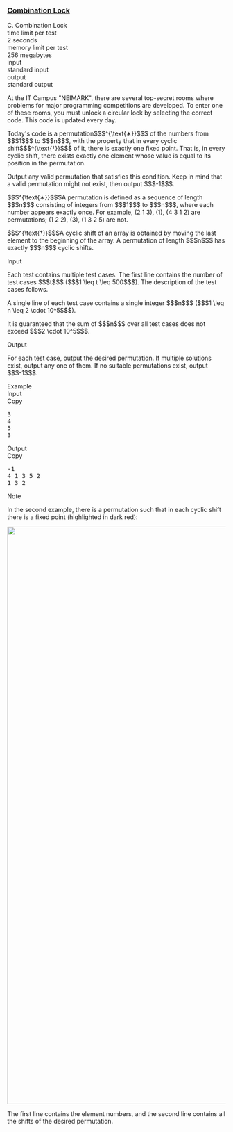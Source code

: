 <h3><a href="https://codeforces.com/contest/2091/problem/C" target="_blank" rel="noopener noreferrer">Combination Lock</a></h3>

<div class="header"><div class="title">C. Combination Lock</div><div class="time-limit"><div class="property-title">time limit per test</div>2 seconds</div><div class="memory-limit"><div class="property-title">memory limit per test</div>256 megabytes</div><div class="input-file input-standard"><div class="property-title">input</div>standard input</div><div class="output-file output-standard"><div class="property-title">output</div>standard output</div></div><div><p>At the IT Campus "NEIMARK", there are several top-secret rooms where problems for major programming competitions are developed. To enter one of these rooms, you must unlock a circular lock by selecting the correct code. This code is updated every day.</p><p>Today's code is a permutation$$$^{\text{∗}}$$$ of the numbers from $$$1$$$ to $$$n$$$, with the property that in every cyclic shift$$$^{\text{†}}$$$ of it, there is exactly one fixed point. That is, in every cyclic shift, there exists exactly one element whose value is equal to its position in the permutation.</p><p>Output any valid permutation that satisfies this condition. Keep in mind that a valid permutation might not exist, then output $$$-1$$$.</p><div class="statement-footnote"><p>$$$^{\text{∗}}$$$A permutation is defined as a sequence of length $$$n$$$ consisting of integers from $$$1$$$ to $$$n$$$, where each number appears exactly once. For example, (2 1 3), (1), (4 3 1 2) are permutations; (1 2 2), (3), (1 3 2 5) are not.</p><p>$$$^{\text{†}}$$$A cyclic shift of an array is obtained by moving the last element to the beginning of the array. A permutation of length $$$n$$$ has exactly $$$n$$$ cyclic shifts.</p></div></div><div class="input-specification"><div class="section-title">Input</div><p>Each test contains multiple test cases. The first line contains the number of test cases $$$t$$$ ($$$1 \leq t \leq 500$$$). The description of the test cases follows.</p><p>A single line of each test case contains a single integer $$$n$$$ ($$$1 \leq n \leq 2 \cdot 10^5$$$).</p><p>It is guaranteed that the sum of $$$n$$$ over all test cases does not exceed $$$2 \cdot 10^5$$$.</p></div><div class="output-specification"><div class="section-title">Output</div><p>For each test case, output the desired permutation. If multiple solutions exist, output any one of them. If no suitable permutations exist, output $$$-1$$$.</p></div><div class="sample-tests"><div class="section-title">Example</div><div class="sample-test"><div class="input"><div class="title">Input<div title="Copy" data-clipboard-target="#id006936901434688105" id="id005143727927090539" class="input-output-copier">Copy</div></div><pre id="id006936901434688105"><div class="test-example-line test-example-line-even test-example-line-0">3</div><div class="test-example-line test-example-line-odd test-example-line-1">4</div><div class="test-example-line test-example-line-even test-example-line-2">5</div><div class="test-example-line test-example-line-odd test-example-line-3">3</div></pre></div><div class="output"><div class="title">Output<div title="Copy" data-clipboard-target="#id007478595437930979" id="id006492278105243025" class="input-output-copier">Copy</div></div><pre id="id007478595437930979">-1
4 1 3 5 2
1 3 2
</pre></div></div></div><div class="note"><div class="section-title">Note</div><p>In the second example, there is a permutation such that in each cyclic shift there is a fixed point (highlighted in dark red):</p><center> <img class="tex-graphics" src="https://espresso.codeforces.com/e1f7f024e13851731c4a34d583c32d16a0e2a8e9.png" style="max-width: 100.0%;max-height: 100.0%;" width="1329px"> </center><p><span class="tex-font-style-it">The first line contains the element numbers, and the second line contains all the shifts of the desired permutation.</span></p></div>